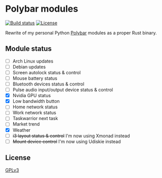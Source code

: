 # Polybar modules

[![Build status](https://github.com/desbma/polybar-modules/actions/workflows/ci.yml/badge.svg)](https://github.com/desbma/polybar-modules/actions)
[![License](https://img.shields.io/github/license/desbma/polybar-modules.svg?style=flat)](https://github.com/desbma/polybar-modules/blob/master/LICENSE)

Rewrite of my personal Python [Polybar](https://polybar.github.io/) modules as a proper Rust binary.

## Module status

- [ ] Arch Linux updates
- [ ] Debian updates
- [ ] Screen autolock status & control
- [ ] Mouse battery status
- [ ] Bluetooth devices status & control
- [ ] Pulse audio input/output device status & control
- [x] Nvidia GPU status
- [x] Low bandwidth button
- [ ] Home network status
- [ ] Work network status
- [ ] Taskwarrior next task
- [ ] Market trend
- [x] Weather
- [ ] ~~i3 layout status & control~~ I'm now using Xmonad instead
- [ ] ~~Mount device control~~ I'm now using Udiskie instead

## License

[GPLv3](https://www.gnu.org/licenses/gpl-3.0-standalone.html)
